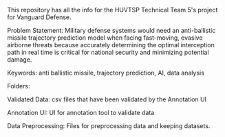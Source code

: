 This repository has all the info for the HUVTSP Technical Team 5's project for Vanguard Defense.

Problem Statement: Military defense systems would need an anti-ballistic missile trajectory prediction model when facing fast-moving, evasive airborne threats because accurately determining the optimal interception path in real time is critical for national security and minimizing potential damage.

Keywords: anti ballistic missile, trajectory prediction, AI, data analysis

Folders:


Validated Data: csv files that have been validated by the Annotation UI

Annotation UI: UI for annotation tool to validate data

Data Preprocessing: Files for preprocessing data and keeping datasets.
